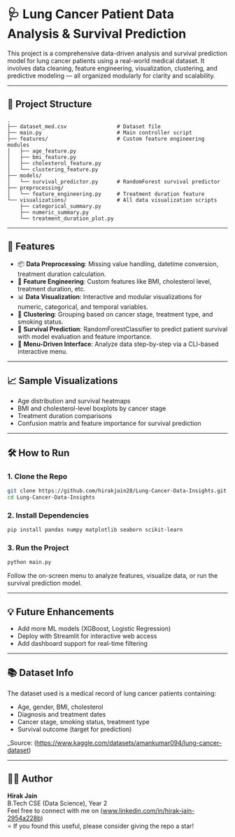 
# 🩺 Lung Cancer Patient Data Analysis & Survival Prediction

This project is a comprehensive data-driven analysis and survival prediction model for lung cancer patients using a real-world medical dataset. It involves data cleaning, feature engineering, visualization, clustering, and predictive modeling — all organized modularly for clarity and scalability.

---

## 📁 Project Structure

```
.
├── dataset_med.csv                # Dataset file
├── main.py                        # Main controller script
├── features/                      # Custom feature engineering modules
│   ├── age_feature.py
│   ├── bmi_feature.py
│   ├── cholesterol_feature.py
│   └── clustering_feature.py
├── models/
│   └── survival_predictor.py      # RandomForest survival predictor
├── preprocessing/
│   └── feature_engineering.py     # Treatment duration feature
└── visualizations/                # All data visualization scripts
    ├── categorical_summary.py
    ├── numeric_summary.py
    └── treatment_duration_plot.py
```

---

## 🚀 Features

- 📦 **Data Preprocessing**: Missing value handling, datetime conversion, treatment duration calculation.
- 🔧 **Feature Engineering**: Custom features like BMI, cholesterol level, treatment duration, etc.
- 📊 **Data Visualization**: Interactive and modular visualizations for numeric, categorical, and temporal variables.
- 📌 **Clustering**: Grouping based on cancer stage, treatment type, and smoking status.
- 🧠 **Survival Prediction**: RandomForestClassifier to predict patient survival with model evaluation and feature importance.
- 🧭 **Menu-Driven Interface**: Analyze data step-by-step via a CLI-based interactive menu.

---

## 📈 Sample Visualizations

- Age distribution and survival heatmaps  
- BMI and cholesterol-level boxplots by cancer stage  
- Treatment duration comparisons  
- Confusion matrix and feature importance for survival prediction

---

## 🛠️ How to Run

### 1. Clone the Repo
```bash
git clone https://github.com/hirakjain28/Lung-Cancer-Data-Insights.git
cd Lung-Cancer-Data-Insights
```

### 2. Install Dependencies
```bash
pip install pandas numpy matplotlib seaborn scikit-learn
```

### 3. Run the Project
```bash
python main.py
```

Follow the on-screen menu to analyze features, visualize data, or run the survival prediction model.

---

## 💡 Future Enhancements

- Add more ML models (XGBoost, Logistic Regression)
- Deploy with Streamlit for interactive web access
- Add dashboard support for real-time filtering

---

## 📚 Dataset Info

The dataset used is a medical record of lung cancer patients containing:
- Age, gender, BMI, cholesterol
- Diagnosis and treatment dates
- Cancer stage, smoking status, treatment type
- Survival outcome (target for prediction)

_Source: (https://www.kaggle.com/datasets/amankumar094/lung-cancer-dataset)

---

## 👨‍💻 Author

**Hirak Jain**  
B.Tech CSE (Data Science), Year 2  
Feel free to connect with me on (www.linkedin.com/in/hirak-jain-2954a228b)  
⭐ If you found this useful, please consider giving the repo a star!

